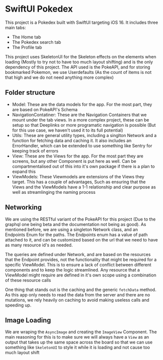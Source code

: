 # SwiftUI Pokedex

This project is a Pokedex built with SwiftUI targeting iOS 16. It includes three main tabs: 
- The Home tab
- The Pokedex search tab
- The Profile tab

This project uses SkeletonUI for the Skeleton effects on the elements when loading (Mostly to try not to have too much layout shifting) and is the only dependency of this project. The API used is the PokeAPI, and for storing bookmarked Pokemon, we use Userdefaults (As the count of items is not that high and we do not need anything more complex)

## Folder structure
- Model: These are the data models for the app. For the most part, they are based on PokeAPI's Schema
- NavigationContatiner: These are the Navigation Containers that we mount under the tab views. In a more complex project, these can be setup so that Deeplinks or more programatic navigation is possible (But for this use case, we haven't used it to its full potential)
- Utils: These are general utility types, including a singlton Network and a function for fetching data and caching it. It also includes an ErrorHandler, which can be extended to use something like Sentry for keeping track of errors
- View: These are the Views for the app. For the most part they are screens, but any other Component is put here as well. Can be compartmentalised out of this into it's own package if there is a plan to expand this
- ViewModels: These Viewmodels are extensions of the Views they target. This has a couple of advantages, Such as ensuring that the Views and the ViewModels have a 1-1 relationship and clear purpose as well as streamlinging the naming process

## Networking
We are using the RESTful variant of the PokeAPI for this project (Due to the graphql one being beta and the documentation not being as good). As mentioned before, we are using a singleton Network class, and an Endpoints Enum for the paths. The Endpoints enum has a value of path attached to it, and can be customized based on the url that we need to have as many resource id's as needed.

The queries are defined under Network, and are based on the resources that the Endpoint provides, not the functionality that might be required for a specific ViewModel. This is to ensure a lack of conflict between different components and to keep the logic streamlined. Any resource that a ViewModel might require are defined in it's own scope using a combination of these resource calls

One thing that stands out is the caching and the generic `fetchData` method. As this app only needs to read the data from the server and there are no mutations, we rely heavily on caching to avoid making useless calls and speeding up.

## Image Loading
We are wraping the `AsyncImage` and creating the `ImageView` Component. The main reasoning for this is to make sure we will always have a `View` as an output that takes up the same space across the board so that we can use something like `SkeletonUI` to style it while it is loading and not cause too much layout shift
